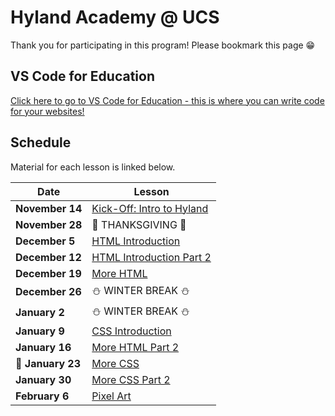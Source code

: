 # Hyland Academy @ UCS
Thank you for participating in this program! Please bookmark this page 😁

## VS Code for Education
[Click here to go to VS Code for Education - this is where you can write code for your websites!](https://vscodeedu.com/my-work/projects)

## Schedule
Material for each lesson is linked below.

| Date | Lesson |
|-|-|
| **November 14** | [Kick-Off: Intro to Hyland](IntroHyland/StudentDesc.md) |
| **November 28** | 🦃 THANKSGIVING 🦃 |
| **December 5** | [HTML Introduction](HtmlIntro/StudentDesc.md) |
| **December 12** | [HTML Introduction Part 2](HtmlIntro2/StudentDesc.md) |
| **December 19** | [More HTML](MoreHtml/StudentDesc.md) |
| **December 26** | ⛄ WINTER BREAK ⛄ |
| **January 2** | ⛄ WINTER BREAK ⛄ |
| **January 9** | [CSS Introduction](CssIntro/StudentDesc.md) |
| **January 16** | [More HTML Part 2](MoreHtmlSub/StudentDesc.md) |
| **🌟 January 23** | [More CSS](MoreCss/StudentDesc.md) |
| **January 30** | [More CSS Part 2](MoreCss2/StudentDesc.md) |
| **February 6** | [Pixel Art](Piskel/StudentDesc.md) |
